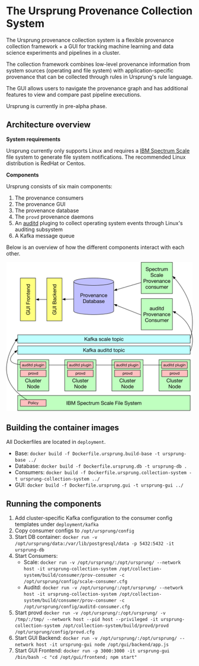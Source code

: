 # The Ursprung Provenance Collection System

The Ursprung provenance collection system is a flexible provenance collection framework +
a GUI for tracking machine learning and data science experiments and pipelines in a
cluster.

The collection framework
combines low-level provenance information from system sources (operating and file system)
with application-specific provenance that can be collected through rules in Ursprung's
rule language.

The GUI allows users to navigate the provenance graph and has additional features to
view and compare past pipeline executions.

Ursprung is currently in pre-alpha phase.

## Architecture overview

**System requirements**

Ursprung currently only supports Linux and requires a
[IBM Spectrum Scale](https://www.ibm.com/products/scale-out-file-and-object-storage) file system
to generate file system notifications. The recommended Linux distribution is RedHat or Centos.

**Components**

Ursprung consists of six main components:
1. The provenance consumers
2. The provenance GUI
3. The provenance database
4. The `provd` provenance daemons
5. An [auditd](https://man7.org/linux/man-pages/man8/auditd.8.html) pluging to collect operating system events through Linux's auditing subsystem
6. A Kafka message queue

Below is an overview of how the different components interact with each other.

![Ursprung Architecture](doc/architecture.svg)

## Building the container images

All Dockerfiles are located in `deployment`.

- Base: `docker build -f Dockerfile.ursprung.build-base -t ursprung-base ../`
- Database: `docker build -f Dockerfile.ursprung.db -t ursprung-db .`
- Consumers: `docker build -f Dockerfile.ursprung.collection-system -t ursprung-collection-system ../`
- GUI: `docker build -f Dockerfile.ursprung.gui -t ursprung-gui ../`

## Running the components

1. Add cluster-specific Kafka configuration to the consumer config templates under `deployment/kafka`
2. Copy consumer configs to `/opt/ursprung/config`
3. Start DB container: `docker run -v /opt/ursprung/data:/var/lib/postgresql/data -p 5432:5432 -it ursprung-db`
4. Start Consumers:
    * Scale: `docker run -v /opt/ursprung/:/opt/ursprung/ --network host -it ursprung-collection-system /opt/collection-system/build/consumer/prov-consumer -c /opt/ursprung/config/scale-consumer.cfg`
    * Auditd: `docker run -v /opt/ursprung/:/opt/ursprung/ --network host -it ursprung-collection-system /opt/collection-system/build/consumer/prov-consumer -c /opt/ursprung/config/auditd-consumer.cfg`
5. Start provd `docker run -v /opt/ursprung/:/opt/ursprung/ -v /tmp/:/tmp/ --network host --pid host --privileged -it ursprung-collection-system /opt/collection-system/build/provd/provd /opt/ursprung/config/provd.cfg`
5. Start GUI Backend: `docker run -v /opt/ursprung/:/opt/ursprung/ --network host -it ursprung-gui node /opt/gui/backend/app.js`
6. Start GUI Frontend: `docker run -p 3000:3000 -it ursprung-gui /bin/bash -c "cd /opt/gui/frontend; npm start"` 
